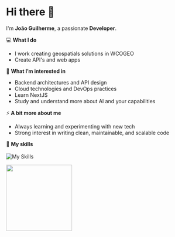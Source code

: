 # Hi there 👋

I'm **João Guilherme**, a passionate **Developer**. 

💻 **What I do**  
- I work creating geospatials solutions in WCOGEO
- Create API's and web apps

🌱 **What I’m interested in**  
- Backend architectures and API design  
- Cloud technologies and DevOps practices
- Learn NextJS
- Study and understand more about AI and your capabilities

⚡ **A bit more about me**  
- Always learning and experimenting with new tech  
- Strong interest in writing clean, maintainable, and scalable code

🚀 **My skills**<br>
<br>
![My Skills](https://go-skill-icons.vercel.app/api/icons?i=react,html,css,js,ts,nodejs,nest,python,go,c,docker,postgres,arch,neovim&perline=4)
  
<a href="https://github.com/JoaoGuilherme2909" title="Github stats de joao guilherme dos santos">
  <img height="180em" src="https://github-readme-stats.vercel.app/api?username=JoaoGuilherme2909&theme=dracula&show_icons=true" />
</a>

